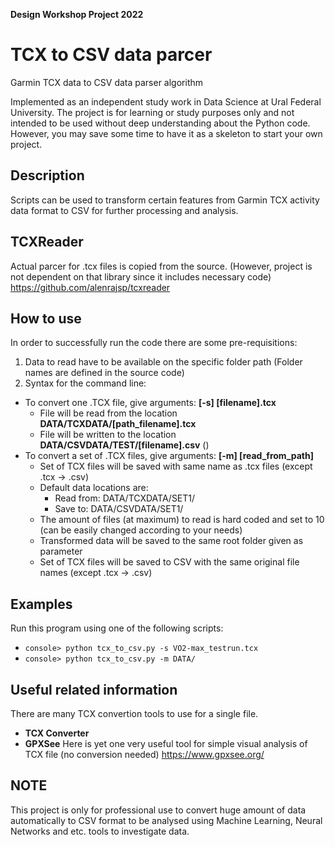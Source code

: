 **Design Workshop Project 2022**
# TCX to CSV data parcer

Garmin TCX data to CSV data parser algorithm

Implemented as an independent study work in Data Science at Ural Federal University. 
The project is for learning or study purposes only and not intended to be used without deep understanding about the Python code. However, you may save some time to have it as a skeleton to start your own project.

## Description

Scripts can be used to transform certain features from Garmin TCX activity data format to CSV for further processing and analysis.

## TCXReader
Actual parcer for .tcx files is copied from the source. (However, project is not dependent on that library since it includes necessary code)
https://github.com/alenrajsp/tcxreader

## How to use

In order to successfully run the code there are some pre-requisitions:

1. Data to read have to be available on the specific folder path (Folder names are defined in the source code)
2. Syntax for the command line:
  - To convert one .TCX file, give arguments: **[-s] [filename].tcx**
    - File will be read from the location **DATA/TCXDATA/[path_filename].tcx**
    - File will be written to the location **DATA/CSVDATA/TEST/[filename].csv** ()
  - To convert a set of .TCX files, give arguments: **[-m] [read_from_path]**
    - Set of TCX files will be saved with same name as .tcx files (except .tcx -> .csv)
    - Default data locations are:
      - Read from: DATA/TCXDATA/SET1/
      - Save to: DATA/CSVDATA/SET1/
    - The amount of files (at maximum) to read is hard coded and set to 10 (can be easily changed according to your needs)
    - Transformed data will be saved to the same root folder given as parameter
    - Set of TCX files will be saved to CSV with the same original file names (except .tcx -> .csv)

## Examples

Run this program using one of the following scripts:

* `console> python tcx_to_csv.py -s VO2-max_testrun.tcx`
* `console> python tcx_to_csv.py -m DATA/`
 
 ## Useful related information
 
 There are many TCX convertion tools to use for a single file.
 - **TCX Converter**
 - **GPXSee** 
 Here is yet one very useful tool for simple visual analysis of TCX file (no conversion needed)
 https://www.gpxsee.org/
 
 ## NOTE
  This project is only for professional use to convert huge amount of data automatically to CSV format to be analysed using Machine Learning, Neural Networks and etc. tools to investigate data.
